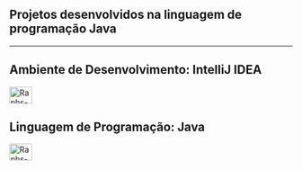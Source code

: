 ## Projetos desenvolvidos na linguagem de programação Java
----------------------------------------------------------------------------------------------------------
<h2>Ambiente de Desenvolvimento: IntelliJ IDEA </h2>
<img align="center" alt="Raphs-IntelliJ" height="30" width="40" src="https://cdn.jsdelivr.net/gh/devicons/devicon@latest/icons/intellij/intellij-original.svg">

<h2>Linguagem de Programação: Java </h2>
<img align="center" alt="Raphs-Java" height="30" width="40" src="https://cdn.jsdelivr.net/gh/devicons/devicon/icons/java/java-original.svg">

